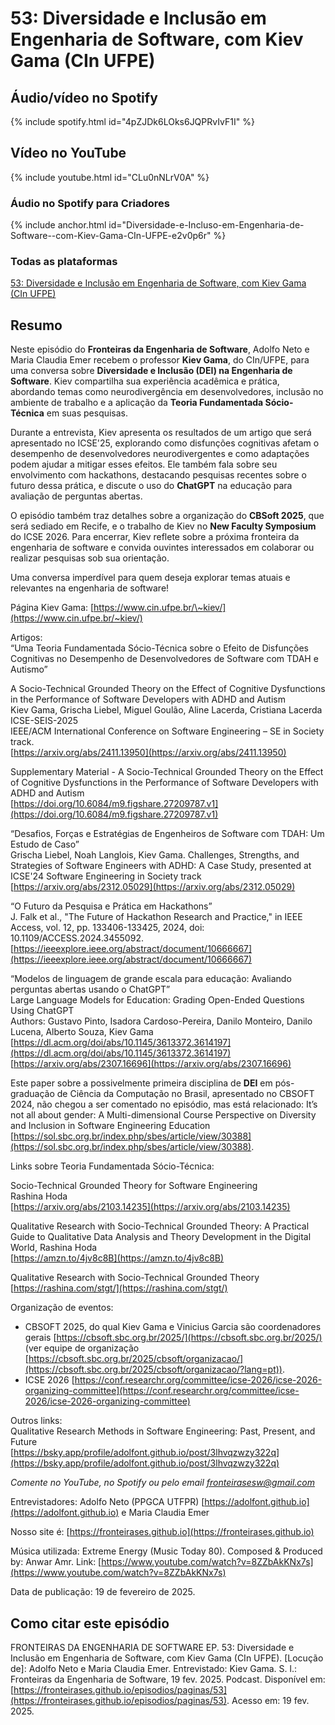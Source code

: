 # 53: Diversidade e Inclusão em Engenharia de Software, com Kiev Gama (CIn UFPE)


## Áudio/vídeo no Spotify

{% include spotify.html id="4pZJDk6LOks6JQPRvIvF1I" %}

## Vídeo no YouTube

{% include youtube.html id="CLu0nNLrV0A" %}  

### Áudio no Spotify para Criadores


{% include anchor.html id="Diversidade-e-Incluso-em-Engenharia-de-Software--com-Kiev-Gama-CIn-UFPE-e2v0p6r" %}


### Todas as plataformas


[53: Diversidade e Inclusão em Engenharia de Software, com Kiev Gama (CIn UFPE)
](https://creators.spotify.com/pod/show/fronteirases/episodes/Diversidade-e-Incluso-em-Engenharia-de-Software--com-Kiev-Gama-CIn-UFPE-e2v0p6r)



## Resumo

Neste episódio do **Fronteiras da Engenharia de Software**, Adolfo Neto e Maria Claudia Emer recebem o professor **Kiev Gama**, do CIn/UFPE, para uma conversa sobre **Diversidade e Inclusão (DEI) na Engenharia de Software**. Kiev compartilha sua experiência acadêmica e prática, abordando temas como neurodivergência em desenvolvedores, inclusão no ambiente de trabalho e a aplicação da **Teoria Fundamentada Sócio-Técnica** em suas pesquisas.

Durante a entrevista, Kiev apresenta os resultados de um artigo que será apresentado no ICSE'25, explorando como disfunções cognitivas afetam o desempenho de desenvolvedores neurodivergentes e como adaptações podem ajudar a mitigar esses efeitos. Ele também fala sobre seu envolvimento com hackathons, destacando pesquisas recentes sobre o futuro dessa prática, e discute o uso do **ChatGPT** na educação para avaliação de perguntas abertas.

O episódio também traz detalhes sobre a organização do **CBSoft 2025**, que será sediado em Recife, e o trabalho de Kiev no **New Faculty Symposium** do ICSE 2026\. Para encerrar, Kiev reflete sobre a próxima fronteira da engenharia de software e convida ouvintes interessados em colaborar ou realizar pesquisas sob sua orientação.

Uma conversa imperdível para quem deseja explorar temas atuais e relevantes na engenharia de software\!

Página Kiev Gama: [https://www.cin.ufpe.br/\~kiev/](https://www.cin.ufpe.br/~kiev/)   


Artigos:  
“Uma Teoria Fundamentada Sócio-Técnica sobre o Efeito de Disfunções Cognitivas no Desempenho de Desenvolvedores de Software com TDAH e Autismo”

A Socio-Technical Grounded Theory on the Effect of Cognitive Dysfunctions in the Performance of Software Developers with ADHD and Autism  
Kiev Gama, Grischa Liebel, Miguel Goulão, Aline Lacerda, Cristiana Lacerda  
ICSE-SEIS-2025  
IEEE/ACM International Conference on Software Engineering – SE in Society track.  
[https://arxiv.org/abs/2411.13950](https://arxiv.org/abs/2411.13950)

Supplementary Material \- A Socio-Technical Grounded Theory on the Effect of Cognitive Dysfunctions in the Performance of Software Developers with ADHD and Autism  
[https://doi.org/10.6084/m9.figshare.27209787.v1](https://doi.org/10.6084/m9.figshare.27209787.v1) 

“Desafios, Forças e Estratégias de Engenheiros de Software com TDAH: Um Estudo de Caso”  
Grischa Liebel, Noah Langlois, Kiev Gama. Challenges, Strengths, and Strategies of Software Engineers with ADHD: A Case Study, presented at ICSE'24 Software Engineering in Society track  
[https://arxiv.org/abs/2312.05029](https://arxiv.org/abs/2312.05029) 

“O Futuro da Pesquisa e Prática em Hackathons”  
J. Falk et al., "The Future of Hackathon Research and Practice," in IEEE Access, vol. 12, pp. 133406-133425, 2024, doi: 10.1109/ACCESS.2024.3455092.  
[https://ieeexplore.ieee.org/abstract/document/10666667](https://ieeexplore.ieee.org/abstract/document/10666667) 

“Modelos de linguagem de grande escala para educação: Avaliando perguntas abertas usando o ChatGPT”  
Large Language Models for Education: Grading Open-Ended Questions Using ChatGPT  
Authors: Gustavo Pinto, Isadora Cardoso-Pereira, Danilo Monteiro, Danilo Lucena, Alberto Souza, Kiev Gama  
[https://dl.acm.org/doi/abs/10.1145/3613372.3614197](https://dl.acm.org/doi/abs/10.1145/3613372.3614197)   
[https://arxiv.org/abs/2307.16696](https://arxiv.org/abs/2307.16696) 

Este paper sobre a possivelmente primeira disciplina de **DEI** em pós-graduação de Ciência da Computação no Brasil, apresentado no CBSOFT 2024, não chegou a ser comentado no episódio, mas está relacionado: It’s not all about gender: A Multi-dimensional Course Perspective on Diversity and Inclusion in Software Engineering Education  
 [https://sol.sbc.org.br/index.php/sbes/article/view/30388](https://sol.sbc.org.br/index.php/sbes/article/view/30388).

Links sobre Teoria Fundamentada Sócio-Técnica:

Socio-Technical Grounded Theory for Software Engineering  
Rashina Hoda  
[https://arxiv.org/abs/2103.14235](https://arxiv.org/abs/2103.14235)  

Qualitative Research with Socio-Technical Grounded Theory: A Practical Guide to Qualitative Data Analysis and Theory Development in the Digital World, Rashina Hoda  
[https://amzn.to/4jv8c8B](https://amzn.to/4jv8c8B)  

Qualitative Research with Socio-Technical Grounded Theory  
[https://rashina.com/stgt/](https://rashina.com/stgt/) 

Organização de eventos: 

- CBSOFT 2025, do qual Kiev Gama e Vinicius Garcia são coordenadores gerais [https://cbsoft.sbc.org.br/2025/](https://cbsoft.sbc.org.br/2025/) (ver equipe de organização [https://cbsoft.sbc.org.br/2025/cbsoft/organizacao/](https://cbsoft.sbc.org.br/2025/cbsoft/organizacao/?lang=pt)).  
- ICSE 2026 [https://conf.researchr.org/committee/icse-2026/icse-2026-organizing-committee](https://conf.researchr.org/committee/icse-2026/icse-2026-organizing-committee) 

Outros links:  
Qualitative Research Methods in Software Engineering: Past, Present, and Future  
[https://bsky.app/profile/adolfont.github.io/post/3lhvqzwzy322q](https://bsky.app/profile/adolfont.github.io/post/3lhvqzwzy322q) 

*Comente no YouTube, no Spotify ou pelo email* ⁠*fronteirasesw@gmail.com*⁠

Entrevistadores: Adolfo Neto (PPGCA UTFPR) ⁠⁠⁠⁠⁠⁠[⁠https://adolfont.github.io⁠](https://adolfont.github.io)  ⁠  ⁠e Maria Claudia Emer

Nosso site é: ⁠⁠⁠⁠[⁠https://fronteirases.github.io⁠](https://fronteirases.github.io)  ⁠  

Música utilizada: Extreme Energy (Music Today 80). Composed & Produced by: Anwar Amr. Link:⁠ ⁠⁠⁠⁠⁠⁠[⁠https://www.youtube.com/watch?v=8ZZbAkKNx7s⁠](https://www.youtube.com/watch?v=8ZZbAkKNx7s)  ⁠⁠⁠⁠   

 

Data de publicação: 19 de fevereiro de 2025.

## Como citar este episódio

FRONTEIRAS DA ENGENHARIA DE SOFTWARE EP. 53: Diversidade e Inclusão em Engenharia de Software, com Kiev Gama (CIn UFPE). \[Locução de\]: Adolfo Neto e Maria Claudia Emer. Entrevistado: Kiev Gama. S. l.: Fronteiras da Engenharia de Software, 19 fev. 2025\. Podcast. Disponível em: ⁠⁠⁠⁠[https://fronteirases.github.io/episodios/paginas/53](https://fronteirases.github.io/episodios/paginas/53).  ⁠Acesso em: 19 fev. 2025\.

